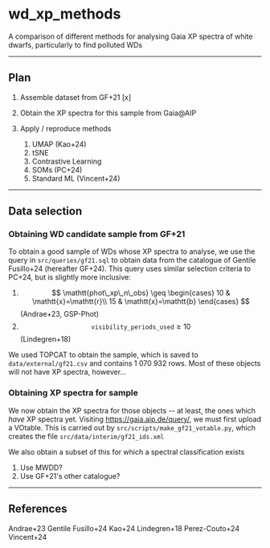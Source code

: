 # wd_xp_methods
A comparison of different methods for analysing Gaia XP spectra of white dwarfs, particularly to find polluted WDs

---

## Plan

1. Assemble dataset from GF+21 [x]

2. Obtain the XP spectra for this sample from Gaia@AIP

3. Apply / reproduce methods

    1. UMAP (Kao+24)
    2. tSNE
    3. Contrastive Learning
    4. SOMs (PC+24)
    5. Standard ML (Vincent+24)

---

## Data selection

### Obtaining WD candidate sample from GF+21

To obtain a good sample of WDs whose XP spectra to analyse, we use the query in `src/queries/gf21.sql` to obtain data from the catalogue of Gentile Fusillo+24 (hereafter GF+24). This query uses similar selection criteria to PC+24, but is slightly more inclusive:

1. $$
\mathtt{phot\_xp\_n\_obs} \geq \begin{cases}
10 & \mathtt{x}=\mathtt{r}\\
15 & \mathtt{x}=\mathtt{b}
\end{cases}
$$ (Andrae+23, GSP-Phot)
2. $$
\mathtt{visibility\_periods\_used} \geq 10
$$ (Lindegren+18)

We used TOPCAT to obtain the sample, which is saved to `data/external/gf21.csv` and contains 1 070 932 rows. Most of these objects will not have XP spectra, however...


### Obtaining XP spectra for sample

We now obtain the XP spectra for those objects -- at least, the ones which _have_ XP spectra yet. Visiting https://gaia.aip.de/query/, we must first upload a VOtable. This is carried out by `src/scripts/make_gf21_votable.py`, which creates the file `src/data/interim/gf21_ids.xml`



We also obtain a subset of this for which a spectral classification exists

1. Use MWDD?
2. Use GF+21's other catalogue?

---
## References

Andrae+23
Gentile Fusillo+24
Kao+24
Lindegren+18
Perez-Couto+24
Vincent+24